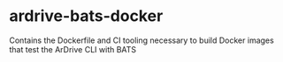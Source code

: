 # ardrive-bats-docker
Contains the Dockerfile and CI tooling necessary to build Docker images that test the ArDrive CLI with BATS
